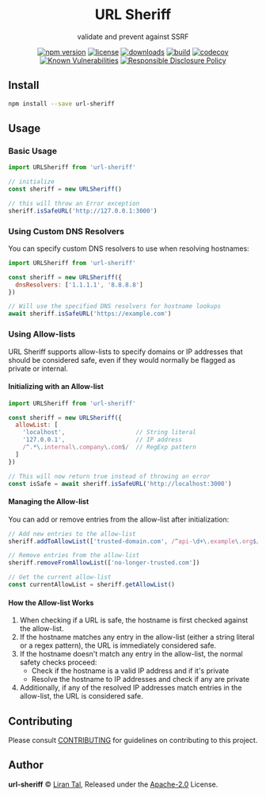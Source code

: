 <!-- markdownlint-disable -->

<p align="center"><h1 align="center">
  URL Sheriff
</h1>

<p align="center">
  validate and prevent against SSRF
</p>

<p align="center">
  <a href="https://www.npmjs.org/package/url-sheriff"><img src="https://badgen.net/npm/v/url-sheriff" alt="npm version"/></a>
  <a href="https://www.npmjs.org/package/url-sheriff"><img src="https://badgen.net/npm/license/url-sheriff" alt="license"/></a>
  <a href="https://www.npmjs.org/package/url-sheriff"><img src="https://badgen.net/npm/dt/url-sheriff" alt="downloads"/></a>
  <a href="https://github.com/lirantal/url-sheriff/actions?workflow=CI"><img src="https://github.com/lirantal/url-sheriff/workflows/CI/badge.svg" alt="build"/></a>
  <a href="https://codecov.io/gh/lirantal/url-sheriff"><img src="https://badgen.net/codecov/c/github/lirantal/url-sheriff" alt="codecov"/></a>
  <a href="https://snyk.io/test/github/lirantal/url-sheriff"><img src="https://snyk.io/test/github/lirantal/url-sheriff/badge.svg" alt="Known Vulnerabilities"/></a>
  <a href="./SECURITY.md"><img src="https://img.shields.io/badge/Security-Responsible%20Disclosure-yellow.svg" alt="Responsible Disclosure Policy" /></a>
</p>

## Install

```sh
npm install --save url-sheriff
```
## Usage

### Basic Usage

```js
import URLSheriff from 'url-sheriff'

// initialize
const sheriff = new URLSheriff()

// this will throw an Error exception
sheriff.isSafeURL('http://127.0.0.1:3000')
```

### Using Custom DNS Resolvers

You can specify custom DNS resolvers to use when resolving hostnames:

```js
import URLSheriff from 'url-sheriff'

const sheriff = new URLSheriff({
  dnsResolvers: ['1.1.1.1', '8.8.8.8']
})

// Will use the specified DNS resolvers for hostname lookups
await sheriff.isSafeURL('https://example.com')
```

### Using Allow-lists

URL Sheriff supports allow-lists to specify domains or IP addresses that should be considered safe, even if they would normally be flagged as private or internal.

#### Initializing with an Allow-list

```js
import URLSheriff from 'url-sheriff'

const sheriff = new URLSheriff({
  allowList: [
    'localhost',                    // String literal
    '127.0.0.1',                    // IP address
    /^.*\.internal\.company\.com$/  // RegExp pattern
  ]
})

// This will now return true instead of throwing an error
const isSafe = await sheriff.isSafeURL('http://localhost:3000')
```

#### Managing the Allow-list

You can add or remove entries from the allow-list after initialization:

```js
// Add new entries to the allow-list
sheriff.addToAllowList(['trusted-domain.com', /^api-\d+\.example\.org$/])

// Remove entries from the allow-list
sheriff.removeFromAllowList(['no-longer-trusted.com'])

// Get the current allow-list
const currentAllowList = sheriff.getAllowList()
```

#### How the Allow-list Works

1. When checking if a URL is safe, the hostname is first checked against the allow-list.
2. If the hostname matches any entry in the allow-list (either a string literal or a regex pattern), the URL is immediately considered safe.
3. If the hostname doesn't match any entry in the allow-list, the normal safety checks proceed:
   - Check if the hostname is a valid IP address and if it's private
   - Resolve the hostname to IP addresses and check if any are private
4. Additionally, if any of the resolved IP addresses match entries in the allow-list, the URL is considered safe.

## Contributing

Please consult [CONTRIBUTING](./.github/CONTRIBUTING.md) for guidelines on contributing to this project.

## Author

**url-sheriff** © [Liran Tal](https://github.com/lirantal), Released under the [Apache-2.0](./LICENSE) License.
